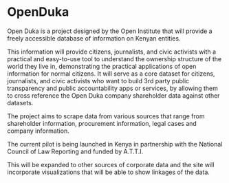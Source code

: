 OpenDuka
========

Open Duka is a project designed by the Open Institute that will provide a freely accessible database of information on Kenyan entities. 

This information will provide citizens, journalists, and civic activists with a practical and easy-to-use tool to understand the ownership structure of the world they live in, demonstrating the practical applications of open information for normal citizens. It will serve as a core dataset for citizens, journalists, and civic activists who want to build 3rd party public transparency and public accountability apps or services, by allowing them to cross reference the Open Duka company shareholder data against other datasets. 

The project aims to scrape data from various sources that range from shareholder information, procurement information, legal cases and company information.

The current pilot is being launched in Kenya in partnership with the National Council of Law Reporting and funded by A.T.T.I.

This will be expanded to other sources of corporate data and the site will incorporate visualizations that will be able to show linkages of the data.
